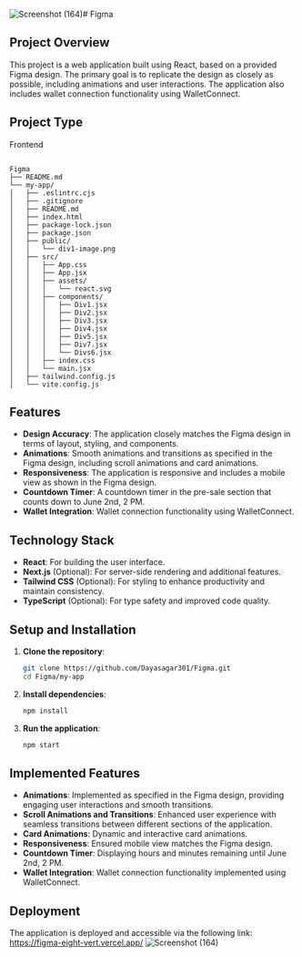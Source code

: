 ![Screenshot (164)](https://github.com/Dayasagar301/Figma/assets/132691000/86ebb3ad-6e48-43dd-b907-5d5d68371da5)# Figma


## Project Overview

This project is a web application built using React, based on a provided Figma design. The primary goal is to replicate the design as closely as possible, including animations and user interactions. The application also includes wallet connection functionality using WalletConnect.

## Project Type
Frontend 

~~~

Figma
├── README.md
└── my-app/
│   ├── .eslintrc.cjs
│   ├── .gitignore
│   ├── README.md
│   ├── index.html
│   ├── package-lock.json
│   ├── package.json
│   ├── public/
│   │   └── div1-image.png
│   ├── src/
│   │   ├── App.css
│   │   ├── App.jsx
│   │   ├── assets/
│   │   │   └── react.svg
│   │   ├── components/
│   │   │   ├── Div1.jsx
│   │   │   ├── Div2.jsx
│   │   │   ├── Div3.jsx
│   │   │   ├── Div4.jsx
│   │   │   ├── Div5.jsx
│   │   │   ├── Div7.jsx
│   │   │   └── Divs6.jsx
│   │   ├── index.css
│   │   └── main.jsx
│   ├── tailwind.config.js
│   └── vite.config.js
~~~
## Features

- **Design Accuracy**: The application closely matches the Figma design in terms of layout, styling, and components.
- **Animations**: Smooth animations and transitions as specified in the Figma design, including scroll animations and card animations.
- **Responsiveness**: The application is responsive and includes a mobile view as shown in the Figma design.
- **Countdown Timer**: A countdown timer in the pre-sale section that counts down to June 2nd, 2 PM.
- **Wallet Integration**: Wallet connection functionality using WalletConnect.

## Technology Stack

- **React**: For building the user interface.
- **Next.js** (Optional): For server-side rendering and additional features.
- **Tailwind CSS** (Optional): For styling to enhance productivity and maintain consistency.
- **TypeScript** (Optional): For type safety and improved code quality.

## Setup and Installation

1. **Clone the repository**:
    ```bash
    git clone https://github.com/Dayasagar301/Figma.git
    cd Figma/my-app
    ```

2. **Install dependencies**:
    ```bash
    npm install
    ```

3. **Run the application**:
    ```bash
    npm start
    ```

## Implemented Features

- **Animations**: Implemented as specified in the Figma design, providing engaging user interactions and smooth transitions.
- **Scroll Animations and Transitions**: Enhanced user experience with seamless transitions between different sections of the application.
- **Card Animations**: Dynamic and interactive card animations.
- **Responsiveness**: Ensured mobile view matches the Figma design.
- **Countdown Timer**: Displaying hours and minutes remaining until June 2nd, 2 PM.
- **Wallet Integration**: Wallet connection functionality implemented using WalletConnect.

## Deployment

The application is deployed and accessible via the following link:
https://figma-eight-vert.vercel.app/
![Screenshot (164)](https://github.com/Dayasagar301/Figma/assets/132691000/918643e5-ac31-462c-aac4-7d63379f682f)
</hr>

